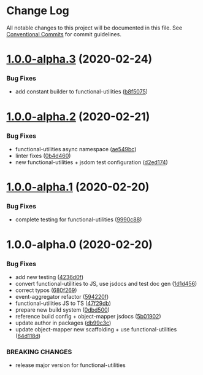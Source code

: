 # Change Log

All notable changes to this project will be documented in this file.
See [Conventional Commits](https://conventionalcommits.org) for commit guidelines.

# [1.0.0-alpha.3](https://github.com/uxland/uxland/compare/@uxland/functional-utilities@1.0.0-alpha.2...@uxland/functional-utilities@1.0.0-alpha.3) (2020-02-24)


### Bug Fixes

* add constant builder to functional-utilities ([b8f5075](https://github.com/uxland/uxland/commit/b8f5075aa6b8b1409b49070f5b54bcbabf32a9fc))





# [1.0.0-alpha.2](https://github.com/uxland/uxland/compare/@uxland/functional-utilities@1.0.0-alpha.1...@uxland/functional-utilities@1.0.0-alpha.2) (2020-02-21)


### Bug Fixes

* functional-utilities async namespace ([ae549bc](https://github.com/uxland/uxland/commit/ae549bc8ac85086f7e8f7963141b75e6fa608179))
* linter fixes ([0b4d460](https://github.com/uxland/uxland/commit/0b4d460b8d9942f2b0bbec65838ff2c53bdd67c3))
* new functional-utilities + jsdom test configuration ([d2ed174](https://github.com/uxland/uxland/commit/d2ed1740139623a823371ce537a7198833c9e54c))





# [1.0.0-alpha.1](https://github.com/uxland/uxland/compare/@uxland/functional-utilities@1.0.0-alpha.0...@uxland/functional-utilities@1.0.0-alpha.1) (2020-02-20)


### Bug Fixes

* complete testing for functional-utilities ([9990c88](https://github.com/uxland/uxland/commit/9990c88fed32c99a2781c86f34dc266e740da3b8))





# 1.0.0-alpha.0 (2020-02-20)


### Bug Fixes

* add new testing ([4236d0f](https://github.com/uxland/uxland/commit/4236d0f6a74c0ccd7e80c0d8d170735466dcf2f5))
* convert functional-utilities to JS, use jsdocs and test doc gen ([1d1d456](https://github.com/uxland/uxland/commit/1d1d4564ac55659c4df08bcaafbfffa122eadb7a))
* correct typos ([680f269](https://github.com/uxland/uxland/commit/680f269d614e260a13098c575182377f636d7180))
* event-aggregator refactor ([594220f](https://github.com/uxland/uxland/commit/594220f464e04959c839173a557466b7f868d88d))
* functional-utilities JS to TS ([47f29db](https://github.com/uxland/uxland/commit/47f29db3415f5657a0bc690849ec372e0ddd71d0))
* prepare new build system ([0dbd500](https://github.com/uxland/uxland/commit/0dbd500cb182424394b14686eb5e89b2e53a38eb))
* reference build config + object-mapper jsdocs ([5b01902](https://github.com/uxland/uxland/commit/5b01902d900a4105f5a9d3f841ffe04bb7d3d984))
* update author in packages ([db99c3c](https://github.com/uxland/uxland/commit/db99c3c8c54fd0d62dfb0d7894e0e8b0962751b0))
* update object-mapper new scaffolding + use functional-utilities ([64d118d](https://github.com/uxland/uxland/commit/64d118dd9a4fb2160244a8106bc6691b65fc2849))


### BREAKING CHANGES

* release major version for functional-utilities
